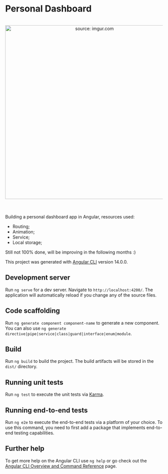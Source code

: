 # Personal Dashboard
  <br>

<div align="center">
<a href="https://imgur.com/dS5e6uA"><img src="https://i.imgur.com/dS5e6uA.png" title="source: imgur.com" width="555px"/></a>
</div>
  <br>
  <br>

Building a personal dashboard app in Angular, resources used:
- Routing;
- Animation;
- Service;
- Local storage;

Still not 100% done, will be improving in the following months :)

This project was generated with [Angular CLI](https://github.com/angular/angular-cli) version 14.0.0.

## Development server

Run `ng serve` for a dev server. Navigate to `http://localhost:4200/`. The application will automatically reload if you change any of the source files.

## Code scaffolding

Run `ng generate component component-name` to generate a new component. You can also use `ng generate directive|pipe|service|class|guard|interface|enum|module`.

## Build

Run `ng build` to build the project. The build artifacts will be stored in the `dist/` directory.

## Running unit tests

Run `ng test` to execute the unit tests via [Karma](https://karma-runner.github.io).

## Running end-to-end tests

Run `ng e2e` to execute the end-to-end tests via a platform of your choice. To use this command, you need to first add a package that implements end-to-end testing capabilities.

## Further help

To get more help on the Angular CLI use `ng help` or go check out the [Angular CLI Overview and Command Reference](https://angular.io/cli) page.
